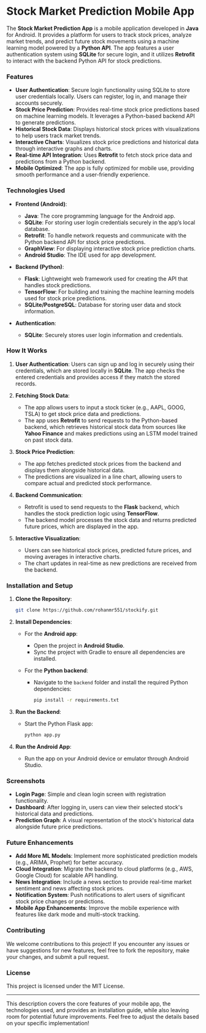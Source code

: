 # Stock Market Prediction Mobile App

The **Stock Market Prediction App** is a mobile application developed in **Java** for Android. It provides a platform for users to track stock prices, analyze market trends, and predict future stock movements using a machine learning model powered by a **Python API**. The app features a user authentication system using **SQLite** for secure login, and it utilizes **Retrofit** to interact with the backend Python API for stock predictions.

### Features

- **User Authentication**: Secure login functionality using SQLite to store user credentials locally. Users can register, log in, and manage their accounts securely.
- **Stock Price Prediction**: Provides real-time stock price predictions based on machine learning models. It leverages a Python-based backend API to generate predictions.
- **Historical Stock Data**: Displays historical stock prices with visualizations to help users track market trends.
- **Interactive Charts**: Visualizes stock price predictions and historical data through interactive graphs and charts.
- **Real-time API Integration**: Uses **Retrofit** to fetch stock price data and predictions from a Python backend.
- **Mobile Optimized**: The app is fully optimized for mobile use, providing smooth performance and a user-friendly experience.

### Technologies Used

- **Frontend (Android)**:
  - **Java**: The core programming language for the Android app.
  - **SQLite**: For storing user login credentials securely in the app’s local database.
  - **Retrofit**: To handle network requests and communicate with the Python backend API for stock price predictions.
  - **GraphView**: For displaying interactive stock price prediction charts.
  - **Android Studio**: The IDE used for app development.

- **Backend (Python)**:
  - **Flask**: Lightweight web framework used for creating the API that handles stock predictions.
  - **TensorFlow**: For building and training the machine learning models used for stock price predictions.
  - **SQLite/PostgreSQL**: Database for storing user data and stock information.

- **Authentication**:
  - **SQLite**: Securely stores user login information and credentials.

### How It Works

1. **User Authentication**:
   Users can sign up and log in securely using their credentials, which are stored locally in **SQLite**. The app checks the entered credentials and provides access if they match the stored records.

2. **Fetching Stock Data**:
   - The app allows users to input a stock ticker (e.g., AAPL, GOOG, TSLA) to get stock price data and predictions.
   - The app uses **Retrofit** to send requests to the Python-based backend, which retrieves historical stock data from sources like **Yahoo Finance** and makes predictions using an LSTM model trained on past stock data.

3. **Stock Price Prediction**:
   - The app fetches predicted stock prices from the backend and displays them alongside historical data.
   - The predictions are visualized in a line chart, allowing users to compare actual and predicted stock performance.

4. **Backend Communication**:
   - Retrofit is used to send requests to the **Flask** backend, which handles the stock prediction logic using **TensorFlow**.
   - The backend model processes the stock data and returns predicted future prices, which are displayed in the app.

5. **Interactive Visualization**:
   - Users can see historical stock prices, predicted future prices, and moving averages in interactive charts.
   - The chart updates in real-time as new predictions are received from the backend.

### Installation and Setup

1. **Clone the Repository**:
   ```bash
   git clone https://github.com/rohanmr551/stockify.git
   ```

2. **Install Dependencies**:
   - For the **Android app**:
     - Open the project in **Android Studio**.
     - Sync the project with Gradle to ensure all dependencies are installed.
   
   - For the **Python backend**:
     - Navigate to the `backend` folder and install the required Python dependencies:
       ```bash
       pip install -r requirements.txt
       ```

3. **Run the Backend**:
   - Start the Python Flask app:
     ```bash
     python app.py
     ```

4. **Run the Android App**:
   - Run the app on your Android device or emulator through Android Studio.

### Screenshots

- **Login Page**: Simple and clean login screen with registration functionality.
- **Dashboard**: After logging in, users can view their selected stock's historical data and predictions.
- **Prediction Graph**: A visual representation of the stock's historical data alongside future price predictions.

### Future Enhancements

- **Add More ML Models**: Implement more sophisticated prediction models (e.g., ARIMA, Prophet) for better accuracy.
- **Cloud Integration**: Migrate the backend to cloud platforms (e.g., AWS, Google Cloud) for scalable API handling.
- **News Integration**: Include a news section to provide real-time market sentiment and news affecting stock prices.
- **Notification System**: Push notifications to alert users of significant stock price changes or predictions.
- **Mobile App Enhancements**: Improve the mobile experience with features like dark mode and multi-stock tracking.

### Contributing

We welcome contributions to this project! If you encounter any issues or have suggestions for new features, feel free to fork the repository, make your changes, and submit a pull request.

### License

This project is licensed under the MIT License.

---

This description covers the core features of your mobile app, the technologies used, and provides an installation guide, while also leaving room for potential future improvements. Feel free to adjust the details based on your specific implementation!
